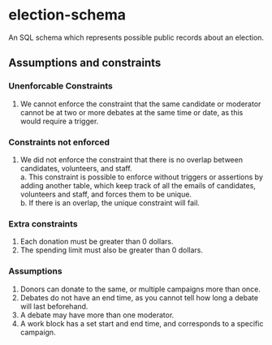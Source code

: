 # election-schema
An SQL schema which represents possible public records about an election.

## Assumptions and constraints 
### Unenforcable Constraints
1. We cannot enforce the constraint that the same candidate or moderator cannot be at two or more debates at the same time or date, as this would require a trigger. 

### Constraints not enforced
1. We did not enforce the constraint that there is no overlap between candidates, volunteers, and staff.\
a. This constraint is possible to enforce without triggers or assertions by adding another table, which keep track of all the emails of  candidates, volunteers and staff, and forces them to be unique. \
b. If there is an overlap, the unique constraint will fail.

### Extra constraints
1. Each donation must be greater than 0 dollars.
2. The spending limit must also be greater than 0 dollars.

### Assumptions
1. Donors can donate to the same, or multiple campaigns more than once.
2. Debates do not have an end time, as you cannot tell how long a debate will last beforehand.
3. A debate may have more than one moderator.
4. A work block has a set start and end time, and corresponds to a specific campaign.
